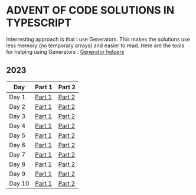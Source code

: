 # ADVENT OF CODE SOLUTIONS IN TYPESCRIPT

Interresting approach is that i use Generators. This makes the solutions use less memory (no temporary arrays) and easier to read.
Here are the tools for helping using Generators : [Generator helpers](utils)

## 2023

| Day    | Part 1                          | Part 2                          |
| ------ | ------------------------------- | ------------------------------- |
| Day 1  | [Part 1](2023/01/part1.test.ts) | [Part 2](2023/01/part2.test.ts) |
| Day 2  | [Part 1](2023/02/part1.test.ts) | [Part 2](2023/02/part2.test.ts) |
| Day 3  | [Part 1](2023/03/part1.test.ts) | [Part 2](2023/03/part2.test.ts) |
| Day 4  | [Part 1](2023/04/part1.test.ts) | [Part 2](2023/04/part2.test.ts) |
| Day 5  | [Part 1](2023/05/part1.test.ts) | [Part 2](2023/05/part2.test.ts) |
| Day 6  | [Part 1](2023/06/part1.test.ts) | [Part 2](2023/06/part2.test.ts) |
| Day 7  | [Part 1](2023/07/part1.test.ts) | [Part 2](2023/07/part2.test.ts) |
| Day 8  | [Part 1](2023/08/part1.test.ts) | [Part 2](2023/08/part2.test.ts) |
| Day 9  | [Part 1](2023/09/part1.test.ts) | [Part 2](2023/09/part2.test.ts) |
| Day 10 | [Part 1](2023/10/part1.test.ts) | [Part 2](2023/10/part2.test.ts) |
